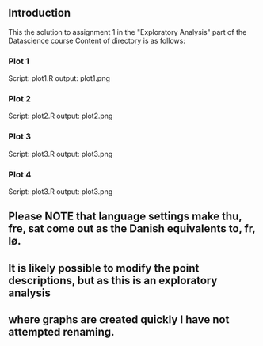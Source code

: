 ## Introduction

This the solution to assignment 1 in the "Exploratory Analysis" part of the Datascience course
Content of directory is as follows:

### Plot 1
Script: plot1.R
output: plot1.png

### Plot 2
Script: plot2.R
output: plot2.png

### Plot 3
Script: plot3.R
output: plot3.png

### Plot 4
Script: plot3.R
output: plot3.png

## Please NOTE that language settings make thu, fre, sat come out as the Danish equivalents to, fr, lø.
## It is likely possible to modify the point descriptions, but as this is an exploratory analysis
## where graphs are created quickly I have not attempted renaming.